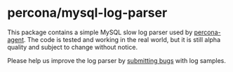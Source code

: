 percona/mysql-log-parser
========================

This package contains a simple MySQL slow log parser used by [percona-agent](https://github.com/percona/percona-agent).  The code is tested and working in the real world, but it is still alpha quality and subject to change without notice.

Please help us improve the log parser by [submitting bugs](https://jira.percona.com) with log samples.

